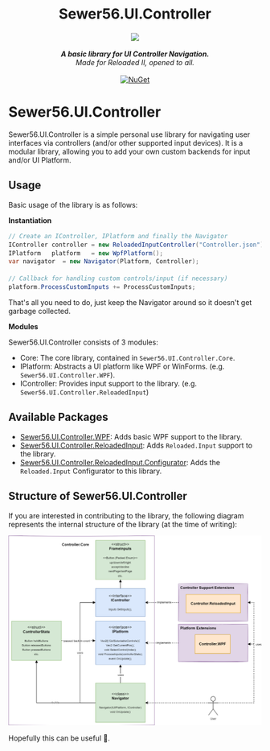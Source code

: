 <div align="center">
	<h1>Sewer56.UI.Controller</h1>
	<img src="https://i.imgur.com/BjPn7rU.png" width="150" align="center" />
	<br/> <br/>
	<strong><i>A basic library for UI Controller Navigation.</i></strong><br/>
    <i>Made for Reloaded II, opened to all.</i>
	<br/> <br/>
	<!-- NuGet -->
	<a href="https://www.nuget.org/packages/Sewer56.UI.Controller">
		<img src="https://img.shields.io/nuget/v/Sewer56.UI.Controller.svg" alt="NuGet" />
	</a>
</div>

# Sewer56.UI.Controller

Sewer56.UI.Controller is a simple personal use library for navigating user interfaces via controllers (and/or other supported input devices). It is a modular library, allowing you to add your own custom backends for input and/or UI Platform. 

## Usage

Basic usage of the library is as follows:  

**Instantiation**

```csharp
// Create an IController, IPlatform and finally the Navigator
IController controller = new ReloadedInputController("Controller.json");
IPlatform   platform   = new WpfPlatform();
var navigator  = new Navigator(Platform, Controller);

// Callback for handling custom controls/input (if necessary)
platform.ProcessCustomInputs += ProcessCustomInputs;
```

That's all you need to do, just keep the Navigator around so it doesn't get garbage collected.  

**Modules**

Sewer56.UI.Controller consists of 3 modules:  
- Core: The core library, contained in `Sewer56.UI.Controller.Core`.  
- IPlatform: Abstracts a UI platform like WPF or WinForms. (e.g. `Sewer56.UI.Controller.WPF`).  
- IController: Provides input support to the library. (e.g. `Sewer56.UI.Controller.ReloadedInput`)

## Available Packages

- [Sewer56.UI.Controller.WPF](https://www.nuget.org/packages/Sewer56.UI.Controller.WPF): Adds basic WPF support to the library.  
- [Sewer56.UI.Controller.ReloadedInput](https://www.nuget.org/packages/Sewer56.UI.Controller.WPF): Adds `Reloaded.Input` support to the library.  
- [Sewer56.UI.Controller.ReloadedInput.Configurator](https://www.nuget.org/packages/Sewer56.UI.Controller.ReloadedInput.Configurator): Adds the `Reloaded.Input` Configurator to this library.  

## Structure of Sewer56.UI.Controller

If you are interested in contributing to the library, the following diagram represents the internal structure of the library (at the time of writing):  

![Library Structure](./docs/images/architecture-diagram.png)

Hopefully this can be useful 🤞.